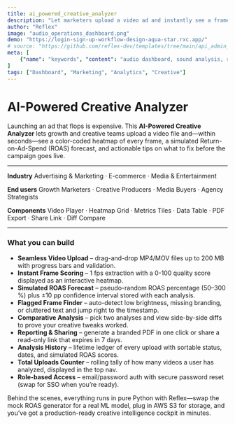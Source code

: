 ```yaml
---
title: ai_powered_creative_analyzer
description: "Let marketers upload a video ad and instantly see a frame-by-frame quality score plus a simulated ROAS prediction—so they can fix creatives before spending budget."
author: "Reflex"
image: "audio_operations_dashboard.png"
demo: "https://login-sign-up-workflow-design-aqua-star.rxc.app/"
# source: "https://github.com/reflex-dev/templates/tree/main/api_admin_panel"
meta: [
    {"name": "keywords", "content": "audio dashboard, sound analysis, reflex audio tools, video ad analyzer, ROAS prediction, creative scoring, heatmap analysis, marketing analytics, ad performance"},
]
tags: ["Dashboard", "Marketing", "Analytics", "Creative"]
---
```


# AI-Powered Creative Analyzer

Launching an ad that flops is expensive. This **AI-Powered Creative Analyzer** lets growth and creative teams upload a video file and—within seconds—see a color-coded heatmap of every frame, a simulated Return-on-Ad-Spend (ROAS) forecast, and actionable tips on what to fix before the campaign goes live.

---

**Industry**
Advertising & Marketing · E-commerce · Media & Entertainment

**End users**
Growth Marketers · Creative Producers · Media Buyers · Agency Strategists

**Components**
Video Player · Heatmap Grid · Metrics Tiles · Data Table · PDF Export · Share Link · Diff Compare

---

### What you can build

* **Seamless Video Upload** – drag-and-drop MP4/MOV files up to 200 MB with progress bars and validation.
* **Instant Frame Scoring** – 1 fps extraction with a 0-100 quality score displayed as an interactive heatmap.
* **Simulated ROAS Forecast** – pseudo-random ROAS percentage (50–300 %) plus ±10 pp confidence interval stored with each analysis.
* **Flagged Frame Finder** – auto-detect low brightness, missing branding, or cluttered text and jump right to the timestamp.
* **Comparative Analysis** – pick two analyses and view side-by-side diffs to prove your creative tweaks worked.
* **Reporting & Sharing** – generate a branded PDF in one click or share a read-only link that expires in 7 days.
* **Analysis History** – lifetime ledger of every upload with sortable status, dates, and simulated ROAS scores.
* **Total Uploads Counter** – rolling tally of how many videos a user has analyzed, displayed in the top nav.
* **Role-based Access** – email/password auth with secure password reset (swap for SSO when you’re ready).

Behind the scenes, everything runs in pure Python with Reflex—swap the mock ROAS generator for a real ML model, plug in AWS S3 for storage, and you’ve got a production-ready creative intelligence cockpit in minutes.

